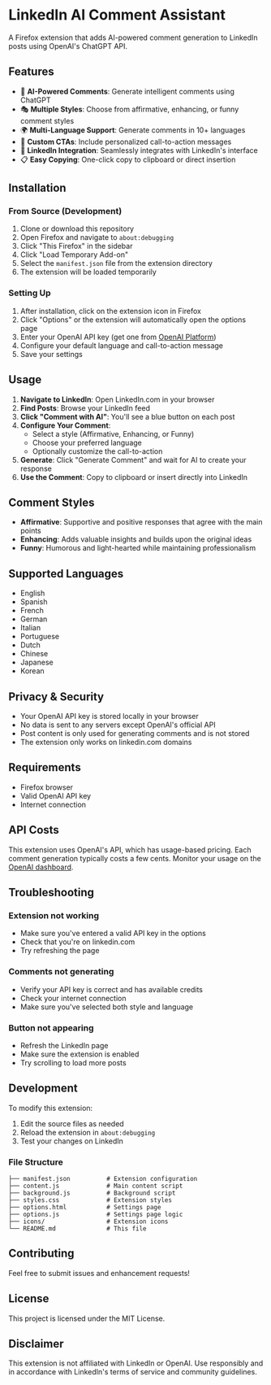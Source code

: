 # LinkedIn AI Comment Assistant

A Firefox extension that adds AI-powered comment generation to LinkedIn posts using OpenAI's ChatGPT API.

## Features

- 🤖 **AI-Powered Comments**: Generate intelligent comments using ChatGPT
- 🎭 **Multiple Styles**: Choose from affirmative, enhancing, or funny comment styles
- 🌍 **Multi-Language Support**: Generate comments in 10+ languages
- 📢 **Custom CTAs**: Include personalized call-to-action messages
- 🔗 **LinkedIn Integration**: Seamlessly integrates with LinkedIn's interface
- 📋 **Easy Copying**: One-click copy to clipboard or direct insertion

## Installation

### From Source (Development)

1. Clone or download this repository
2. Open Firefox and navigate to `about:debugging`
3. Click "This Firefox" in the sidebar
4. Click "Load Temporary Add-on"
5. Select the `manifest.json` file from the extension directory
6. The extension will be loaded temporarily

### Setting Up

1. After installation, click on the extension icon in Firefox
2. Click "Options" or the extension will automatically open the options page
3. Enter your OpenAI API key (get one from [OpenAI Platform](https://platform.openai.com/api-keys))
4. Configure your default language and call-to-action message
5. Save your settings

## Usage

1. **Navigate to LinkedIn**: Open LinkedIn.com in your browser
2. **Find Posts**: Browse your LinkedIn feed
3. **Click "Comment with AI"**: You'll see a blue button on each post
4. **Configure Your Comment**:
   - Select a style (Affirmative, Enhancing, or Funny)
   - Choose your preferred language
   - Optionally customize the call-to-action
5. **Generate**: Click "Generate Comment" and wait for AI to create your response
6. **Use the Comment**: Copy to clipboard or insert directly into LinkedIn

## Comment Styles

- **Affirmative**: Supportive and positive responses that agree with the main points
- **Enhancing**: Adds valuable insights and builds upon the original ideas
- **Funny**: Humorous and light-hearted while maintaining professionalism

## Supported Languages

- English
- Spanish
- French
- German
- Italian
- Portuguese
- Dutch
- Chinese
- Japanese
- Korean

## Privacy & Security

- Your OpenAI API key is stored locally in your browser
- No data is sent to any servers except OpenAI's official API
- Post content is only used for generating comments and is not stored
- The extension only works on linkedin.com domains

## Requirements

- Firefox browser
- Valid OpenAI API key
- Internet connection

## API Costs

This extension uses OpenAI's API, which has usage-based pricing. Each comment generation typically costs a few cents. Monitor your usage on the [OpenAI dashboard](https://platform.openai.com/usage).

## Troubleshooting

### Extension not working
- Make sure you've entered a valid API key in the options
- Check that you're on linkedin.com
- Try refreshing the page

### Comments not generating
- Verify your API key is correct and has available credits
- Check your internet connection
- Make sure you've selected both style and language

### Button not appearing
- Refresh the LinkedIn page
- Make sure the extension is enabled
- Try scrolling to load more posts

## Development

To modify this extension:

1. Edit the source files as needed
2. Reload the extension in `about:debugging`
3. Test your changes on LinkedIn

### File Structure

```
├── manifest.json          # Extension configuration
├── content.js             # Main content script
├── background.js          # Background script
├── styles.css             # Extension styles
├── options.html           # Settings page
├── options.js             # Settings page logic
├── icons/                 # Extension icons
└── README.md              # This file
```

## Contributing

Feel free to submit issues and enhancement requests!

## License

This project is licensed under the MIT License.

## Disclaimer

This extension is not affiliated with LinkedIn or OpenAI. Use responsibly and in accordance with LinkedIn's terms of service and community guidelines.
